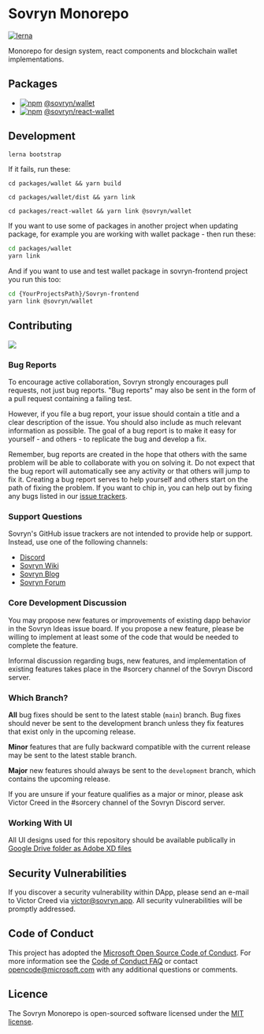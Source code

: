 # Sovryn Monorepo
[![lerna](https://img.shields.io/badge/maintained%20with-lerna-cc00ff.svg)](https://lerna.js.org/)

Monorepo for design system, react components and blockchain wallet implementations.

## Packages

- [![npm](https://img.shields.io/npm/v/@sovryn/wallet.svg)](https://www.npmjs.com/package/@sovryn/wallet) [@sovryn/wallet](https://github.com/DistributedCollective/sovryn-monorepo/tree/master/packages/wallet)
- [![npm](https://img.shields.io/npm/v/@sovryn/react-wallet.svg)](https://www.npmjs.com/package/@sovryn/react-wallet) [@sovryn/react-wallet](https://github.com/DistributedCollective/sovryn-monorepo/tree/master/packages/react-wallet)

## Development

```bash
lerna bootstrap
```

If it fails, run these:

```
cd packages/wallet && yarn build

cd packages/wallet/dist && yarn link

cd packages/react-wallet && yarn link @sovryn/wallet
```

If you want to use some of packages in another project when updating package, for example you are working with wallet package - then run these:

```bash
cd packages/wallet
yarn link
```

And if you want to use and test wallet package in sovryn-frontend project you run this too:

```bash
cd {YourProjectsPath}/Sovryn-frontend
yarn link @sovryn/wallet
```

## Contributing

<a href="https://github.com/DistributedCollective/sovryn-monorepo/graphs/contributors">
  <img src="https://contrib.rocks/image?repo=DistributedCollective/sovryn-monorepo" />
</a>

### Bug Reports

To encourage active collaboration, Sovryn strongly encourages pull requests, not just bug reports. "Bug reports" may also be sent in the form of a pull request containing a failing test.

However, if you file a bug report, your issue should contain a title and a clear description of the issue. You should also include as much relevant information as possible. The goal of a bug report is to make it easy for yourself - and others - to replicate the bug and develop a fix.

Remember, bug reports are created in the hope that others with the same problem will be able to collaborate with you on solving it. Do not expect that the bug report will automatically see any activity or that others will jump to fix it. Creating a bug report serves to help yourself and others start on the path of fixing the problem. If you want to chip in, you can help out by fixing any bugs listed in our [issue trackers](https://github.com/issues?q=is%3Aopen+is%3Aissue+label%3Abug+user%3Adistributedcollective).

### Support Questions

Sovryn's GitHub issue trackers are not intended to provide help or support. Instead, use one of the following channels:

- [Discord](https://discord.gg/J22WS6z)
- [Sovryn Wiki](https://wiki.sovryn.app)
- [Sovryn Blog](https://sovryn.app/blog/)
- [Sovryn Forum](https://forum.sovryn.app)

### Core Development Discussion

You may propose new features or improvements of existing dapp behavior in the Sovryn Ideas issue board. If you propose a new feature, please be willing to implement at least some of the code that would be needed to complete the feature.

Informal discussion regarding bugs, new features, and implementation of existing features takes place in the #sorcery channel of the Sovryn Discord server.

### Which Branch?

**All** bug fixes should be sent to the latest stable (`main`) branch. Bug fixes should never be sent to the development branch unless they fix features that exist only in the upcoming release.

**Minor** features that are fully backward compatible with the current release may be sent to the latest stable branch.

**Major** new features should always be sent to the `development` branch, which contains the upcoming release.

If you are unsure if your feature qualifies as a major or minor, please ask Victor Creed in the #sorcery channel of the Sovryn Discord server.

### Working With UI

All UI designs used for this repository should be available publically in [Google Drive folder as Adobe XD files](https://drive.google.com/drive/folders/1e_VljWpANJe0o4VmIkKU5Ewo56l9iMaM?usp=sharing)

## Security Vulnerabilities

If you discover a security vulnerability within DApp, please send an e-mail to Victor Creed via victor@sovryn.app. All security vulnerabilities will be promptly addressed.

## Code of Conduct

This project has adopted the [Microsoft Open Source Code of Conduct](https://opensource.microsoft.com/codeofconduct/). For more information see the [Code of Conduct FAQ](https://opensource.microsoft.com/codeofconduct/faq/) or contact [opencode@microsoft.com](mailto:opencode@microsoft.com) with any additional questions or comments.

## Licence

The Sovryn Monorepo is open-sourced software licensed under the [MIT license](LICENSE).
